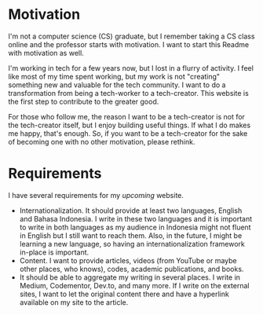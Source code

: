 # Motivation

I'm not a computer science (CS) graduate, but I remember taking a CS class online and the professor starts with motivation. I want to start this Readme with motivation as well.

I'm working in tech for a few years now, but I lost in a flurry of activity. I feel like most of my time spent working, but my work is not "creating" something new and valuable for the tech community. I want to do a transformation from being a tech-worker to a tech-creator. This website is the first step to contribute to the greater good.

For those who follow me, the reason I want to be a tech-creator is not for the tech-creator itself, but I enjoy building useful things. If what I do makes me happy, that's enough. So, if you want to be a tech-creator for the sake of becoming one with no other motivation, please rethink.

# Requirements

I have several requirements for my *upcoming* website.

- Internationalization. It should provide at least two languages, English and Bahasa Indonesia. I write in these two languages and it is important to write in both languages as my audience in Indonesia might not fluent in English but I still want to reach them. Also, in the future, I might be learning a new language, so having an internationalization framework in-place is important.
- Content. I want to provide articles, videos (from YouTube or maybe other places, who knows), codes, academic publications, and books.
- It should be able to aggregate my writing in several places. I write in Medium, Codementor, Dev.to, and many more. If I write on the external sites, I want to let the original content there and have a hyperlink available on my site to the article.
